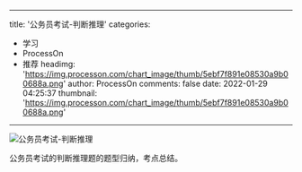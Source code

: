 
---
title: '公务员考试-判断推理'
categories: 
 - 学习
 - ProcessOn
 - 推荐
headimg: 'https://img.processon.com/chart_image/thumb/5ebf7f891e08530a9b00688a.png'
author: ProcessOn
comments: false
date: 2022-01-29 04:25:37
thumbnail: 'https://img.processon.com/chart_image/thumb/5ebf7f891e08530a9b00688a.png'
---

<div>   
<img class="thumb" alt="公务员考试-判断推理" src="https://img.processon.com/chart_image/thumb/5ebf7f891e08530a9b00688a.png" referrerpolicy="no-referrer">
<p>公务员考试的判断推理题的题型归纳，考点总结。</p>  
</div>
            